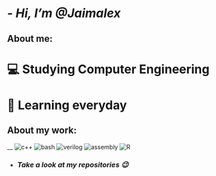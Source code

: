 <!---
Jaimalex/Jaimalex is a ✨ special ✨ repository because its `README.md` (this file) appears on your GitHub profile.
You can click the Preview link to take a look at your changes.
--->
# **_- Hi, I’m @Jaimalex_**


## **About me:**
# :computer: Studying Computer Engineering
# :footprints: Learning everyday

## **About my work:** 
__
![c++](https://cdn.iconscout.com/icon/free/png-256/cplusplus-2-1175245.png)
![bash](https://raw.githubusercontent.com/odb/official-bash-logo/master/assets/Logos/Icons/PNG/256x256.png)
![verilog](https://static-00.iconduck.com/assets.00/file-type-verilog-icon-256x256-goe8p7qm.png)
![assembly](https://s3.amazonaws.com/s3.timetoast.com/public/uploads/photo/20021419/image/medium-506985c244189a3aa5e1320d82286ee1.png)
![R](https://dl2.macupdate.com/images/icons256/50318.png?time=1671434802)

<!---
- Take a look at my repositories
--->

- ### _Take a look at my repositories :wink:_
